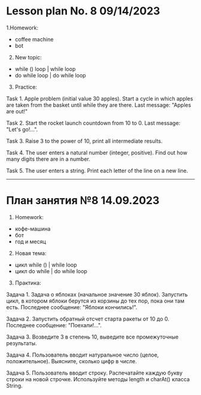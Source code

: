 # Lesson plan No. 8 09/14/2023

1.Homework:
- coffee machine
- bot

2. New topic:
- while () loop | while loop
- do while loop | do while loop

3. Practice:

Task 1.
Apple problem (initial value 30 apples).
Start a cycle in which apples are taken from the basket until
while they are there. Last message: "Apples are out!"

Task 2.
Start the rocket launch countdown from 10 to 0.
Last message: "Let's go!...".

Task 3.
Raise 3 to the power of 10, print all intermediate results.

Task 4.
The user enters a natural number (integer, positive).
Find out how many digits there are in a number.

Task 5.
The user enters a string.
Print each letter of the line on a new line.

___________________________________________

# План занятия №8 14.09.2023

1. Homework:
- кофе-машина
- бот
- год и месяц

2. Новая тема:
- цикл while () | while loop
- цикл do while | do while loop

3. Практика:

Задача 1.
Задача о яблоках (начальное значение 30 яблок).
Запустить цикл, в котором яблоки берутся из корзины до тех пор,
пока они там есть. Последнее сообщение: "Яблоки кончились!".

Задача 2.
Запустить обратный отсчет старта ракеты от 10 до 0.
Последнее сообщение: "Поехали!...".

Задача 3.
Возведите 3 в степень 10, выведите все промежуточные результаты.

Задача 4.
Пользователь вводит натуральное число (целое, положительное).
Выясните, сколько цифр в числе.

Задача 5.
Пользователь вводит строку.
Распечатайте каждую букву строки на новой строчке.
Используйте методы length и charAt() класса String.


